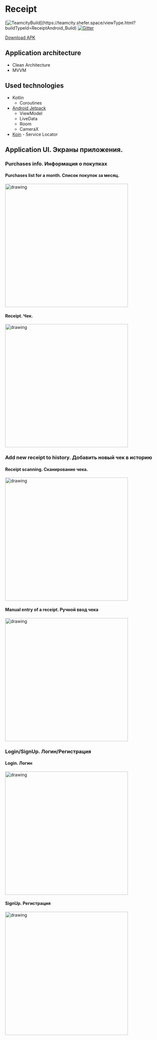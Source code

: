 # Receipt

[![TeamcityBuild](https://teamcity.shefer.space/app/rest/builds/strob:(buildType:(project:(id:ReceiptAndroid)))/statusIcon.svg)](https://teamcity.shefer.space/viewType.html?buildTypeId=ReceiptAndroid_Build)
[![Gitter](https://badges.gitter.im/receipt-project/receipt-android.svg)](https://gitter.im/receipt-project/receipt-android?utm_source=badge&utm_medium=badge&utm_campaign=pr-badge)

[Download APK](https://receipt.shefer.space/android/distributions/app-debug.apk)

## Application architecture
- Clean Architecture
- MVVM
## Used technologies
- Kotlin
  - Coroutines
- [Android Jetpack](https://developer.android.com/jetpack)
  - ViewModel
  - LiveData
  - Room
  - CameraX
- [Koin](https://insert-koin.io/) - Service Locator

## Application UI. Экраны приложения.

### Purchases info. Информация о покупках
#### Purchases list for a month. Список покупок за месяц.
<img src="https://psv4.userapi.com/c856320/u58821353/docs/d6/d0f97cefe870/photo_2020-07-26_15-28-30.jpg?extra=opiL64FpocC_qndXrgNNPAC_MPyz2CBFdlKQZNqhe0pk1H3OtBEVQder-QRMH5gB71N0WJ9buzfXVz81e9DcsBLBWeMaQdmHyt1A2aOJwlvCE2-NbgAtdsdGF0wLT1xHlH2iL4PzigqSoN-qPONL" alt="drawing" width="400"/>

#### Receipt. Чек.
<img src="https://psv4.userapi.com/c856320/u58821353/docs/d14/dee332688e7f/photo_2020-07-26_15-28-29_2.jpg?extra=lkTsbit8Ii0oks-rmwijtn7R95Vo4D28TJoLN1Ggnwki5NMShBQi37q4FWtcYu0_kvWm_Yp8lBMTgSdCSQgYqGnL51iAeVvxqhFVrm4J5qwlPs9XeEBWtijLkuQGGa1IK9YLjS_WMdVXfzdJ2dVF" alt="drawing" width="400"/>

### Add new receipt to history. Добавить новый чек в историю
#### Receipt scanning. Сканирование чека.
<img src="https://psv4.userapi.com/c856320/u58821353/docs/d16/28938548aba2/photo_2020-07-26_17-20-25.jpg?extra=jyQMplcoIY4G7uG-76WrMeu5jDPLMgrVSn2cJtBxVjDqDYt1SEfZJa1U9Rs__wsJ5T5r2yPJMoSwBstKYlBrT35XUXVPFyJpjchTdrbrn7z-aUKJqbbRar2FJoJUlAcjFQvvp0xOqaZVeDk68w6V" alt="drawing" width="400"/>

#### Manual entry of a receipt. Ручной ввод чека
<img src="https://psv4.userapi.com/c856320/u58821353/docs/d10/5b1058d84ffc/photo_2020-07-26_17-24-21.jpg?extra=dwjaQZa4M6FxvmRri-lvAKK6b95BeweI2aMWh41DbePZPrwN6RcRPITQCWKkNEgL3xmCAuIaKHogPi0aB1c12zus0h39-7yDwFhyv3qVKZ9Y4l6SIT1q_IeVGHYkvgmIC49qLnRm8BqEtShzeeLA" alt="drawing" width="400"/>

### Login/SignUp. Логин/Регистрация
#### Login. Логин
<img src="https://psv4.userapi.com/c856320/u58821353/docs/d18/142af6821ea6/photo_2020-07-26_15-28-38.jpg?extra=91gWPYnUfV1fFPSonN9k2RjGt1fFQtToUwN-K9wRoECSlzC7ryt8Q9XuywEY3GfLH_rkz-pZrs8XgMkcnXLiszrzmFkSjlra9kA5PSuRMt-1A_zy3k99Xoyd-hD71bUuh2Hrcrkg1E6ZTrUSyoeW" alt="drawing" width="400"/>

#### SignUp. Регистрация
<img src="https://psv4.userapi.com/c856320/u58821353/docs/d16/6ecbe7de0db7/photo_2020-07-26_15-28-29.jpg?extra=egg7jUD-1i3Tu7qGw_ZImgVNkCY3nIOJlb7kyAUyQ8-CPM99TcP_H5LcR4yrVJDCsMfzywBHO2mYN3tqW4EAGbd6pkWBTQRM7wqByUZ2wuMUPidixp4IFDwhVgFVXO7CWGX6w-nDnRL6rYI0XULa" alt="drawing" width="400"/>
